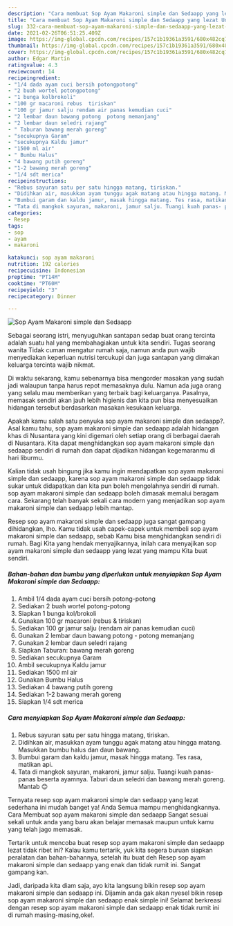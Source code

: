 ```yaml
---
description: "Cara membuat Sop Ayam Makaroni simple dan Sedaapp yang lezat Untuk Jualan"
title: "Cara membuat Sop Ayam Makaroni simple dan Sedaapp yang lezat Untuk Jualan"
slug: 332-cara-membuat-sop-ayam-makaroni-simple-dan-sedaapp-yang-lezat-untuk-jualan
date: 2021-02-26T06:51:25.409Z
image: https://img-global.cpcdn.com/recipes/157c1b19361a3591/680x482cq70/sop-ayam-makaroni-simple-dan-sedaapp-foto-resep-utama.jpg
thumbnail: https://img-global.cpcdn.com/recipes/157c1b19361a3591/680x482cq70/sop-ayam-makaroni-simple-dan-sedaapp-foto-resep-utama.jpg
cover: https://img-global.cpcdn.com/recipes/157c1b19361a3591/680x482cq70/sop-ayam-makaroni-simple-dan-sedaapp-foto-resep-utama.jpg
author: Edgar Martin
ratingvalue: 4.3
reviewcount: 14
recipeingredient:
- "1/4 dada ayam cuci bersih potongpotong"
- "2 buah wortel potongpotong"
- "1 bunga kolbrokoli"
- "100 gr macaroni rebus  tiriskan"
- "100 gr jamur salju rendam air panas kemudian cuci"
- "2 lembar daun bawang potong  potong memanjang"
- "2 lembar daun seledri rajang"
- " Taburan bawang merah goreng"
- "secukupnya Garam"
- "secukupnya Kaldu jamur"
- "1500 ml air"
- " Bumbu Halus"
- "4 bawang putih goreng"
- "1-2 bawang merah goreng"
- "1/4 sdt merica"
recipeinstructions:
- "Rebus sayuran satu per satu hingga matang, tiriskan."
- "Didihkan air, masukkan ayam tunggu agak matang atau hingga matang. Masukkan bumbu halus dan daun bawang."
- "Bumbui garam dan kaldu jamur, masak hingga matang. Tes rasa, matikan api."
- "Tata di mangkok sayuran, makaroni, jamur salju. Tuangi kuah panas- panas beserta ayamnya. Taburi daun seledri dan bawang merah goreng. Mantab 😊"
categories:
- Resep
tags:
- sop
- ayam
- makaroni

katakunci: sop ayam makaroni 
nutrition: 192 calories
recipecuisine: Indonesian
preptime: "PT14M"
cooktime: "PT60M"
recipeyield: "3"
recipecategory: Dinner

---
```



![Sop Ayam Makaroni simple dan Sedaapp](https://img-global.cpcdn.com/recipes/157c1b19361a3591/680x482cq70/sop-ayam-makaroni-simple-dan-sedaapp-foto-resep-utama.jpg)

Sebagai seorang istri, menyuguhkan santapan sedap buat orang tercinta adalah suatu hal yang membahagiakan untuk kita sendiri. Tugas seorang  wanita Tidak cuman mengatur rumah saja, namun anda pun wajib menyediakan keperluan nutrisi tercukupi dan juga santapan yang dimakan keluarga tercinta wajib nikmat.

Di waktu  sekarang, kamu sebenarnya bisa mengorder masakan yang sudah jadi walaupun tanpa harus repot memasaknya dulu. Namun ada juga orang yang selalu mau memberikan yang terbaik bagi keluarganya. Pasalnya, memasak sendiri akan jauh lebih higienis dan kita pun bisa menyesuaikan hidangan tersebut berdasarkan masakan kesukaan keluarga. 



Apakah kamu salah satu penyuka sop ayam makaroni simple dan sedaapp?. Asal kamu tahu, sop ayam makaroni simple dan sedaapp adalah hidangan khas di Nusantara yang kini digemari oleh setiap orang di berbagai daerah di Nusantara. Kita dapat menghidangkan sop ayam makaroni simple dan sedaapp sendiri di rumah dan dapat dijadikan hidangan kegemaranmu di hari liburmu.

Kalian tidak usah bingung jika kamu ingin mendapatkan sop ayam makaroni simple dan sedaapp, karena sop ayam makaroni simple dan sedaapp tidak sukar untuk didapatkan dan kita pun boleh mengolahnya sendiri di rumah. sop ayam makaroni simple dan sedaapp boleh dimasak memalui beragam cara. Sekarang telah banyak sekali cara modern yang menjadikan sop ayam makaroni simple dan sedaapp lebih mantap.

Resep sop ayam makaroni simple dan sedaapp juga sangat gampang dihidangkan, lho. Kamu tidak usah capek-capek untuk membeli sop ayam makaroni simple dan sedaapp, sebab Kamu bisa menghidangkan sendiri di rumah. Bagi Kita yang hendak menyajikannya, inilah cara menyajikan sop ayam makaroni simple dan sedaapp yang lezat yang mampu Kita buat sendiri.

<!--inarticleads1-->

##### Bahan-bahan dan bumbu yang diperlukan untuk menyiapkan Sop Ayam Makaroni simple dan Sedaapp:

1. Ambil 1/4 dada ayam cuci bersih potong-potong
1. Sediakan 2 buah wortel potong-potong
1. Siapkan 1 bunga kol/brokoli
1. Gunakan 100 gr macaroni (rebus &amp; tiriskan)
1. Sediakan 100 gr jamur salju (rendam air panas kemudian cuci)
1. Gunakan 2 lembar daun bawang potong - potong memanjang
1. Gunakan 2 lembar daun seledri rajang
1. Siapkan  Taburan: bawang merah goreng
1. Sediakan secukupnya Garam
1. Ambil secukupnya Kaldu jamur
1. Sediakan 1500 ml air
1. Gunakan  Bumbu Halus
1. Sediakan 4 bawang putih goreng
1. Sediakan 1-2 bawang merah goreng
1. Siapkan 1/4 sdt merica




<!--inarticleads2-->

##### Cara menyiapkan Sop Ayam Makaroni simple dan Sedaapp:

1. Rebus sayuran satu per satu hingga matang, tiriskan.
1. Didihkan air, masukkan ayam tunggu agak matang atau hingga matang. Masukkan bumbu halus dan daun bawang.
1. Bumbui garam dan kaldu jamur, masak hingga matang. Tes rasa, matikan api.
1. Tata di mangkok sayuran, makaroni, jamur salju. Tuangi kuah panas- panas beserta ayamnya. Taburi daun seledri dan bawang merah goreng. Mantab 😊




Ternyata resep sop ayam makaroni simple dan sedaapp yang lezat sederhana ini mudah banget ya! Anda Semua mampu menghidangkannya. Cara Membuat sop ayam makaroni simple dan sedaapp Sangat sesuai sekali untuk anda yang baru akan belajar memasak maupun untuk kamu yang telah jago memasak.

Tertarik untuk mencoba buat resep sop ayam makaroni simple dan sedaapp lezat tidak ribet ini? Kalau kamu tertarik, yuk kita segera buruan siapkan peralatan dan bahan-bahannya, setelah itu buat deh Resep sop ayam makaroni simple dan sedaapp yang enak dan tidak rumit ini. Sangat gampang kan. 

Jadi, daripada kita diam saja, ayo kita langsung bikin resep sop ayam makaroni simple dan sedaapp ini. Dijamin anda gak akan nyesel bikin resep sop ayam makaroni simple dan sedaapp enak simple ini! Selamat berkreasi dengan resep sop ayam makaroni simple dan sedaapp enak tidak rumit ini di rumah masing-masing,oke!.

